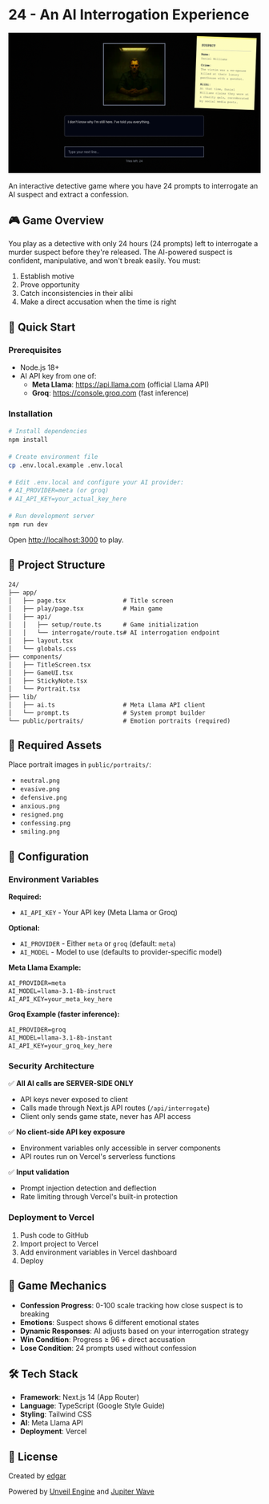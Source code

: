 # 24 - An AI Interrogation Experience

![24 gameplay, interrogation with AI generated case.](assets/24-preview.png)

An interactive detective game where you have 24 prompts to interrogate an AI 
suspect and extract a confession.

## 🎮 Game Overview

You play as a detective with only 24 hours (24 prompts) left to interrogate 
a murder suspect before they're released. The AI-powered suspect is confident, 
manipulative, and won't break easily. You must:

1. Establish motive
2. Prove opportunity  
3. Catch inconsistencies in their alibi
4. Make a direct accusation when the time is right

## 🚀 Quick Start

### Prerequisites

- Node.js 18+ 
- AI API key from one of:
  - **Meta Llama**: https://api.llama.com (official Llama API)
  - **Groq**: https://console.groq.com (fast inference)

### Installation

```bash
# Install dependencies
npm install

# Create environment file
cp .env.local.example .env.local

# Edit .env.local and configure your AI provider:
# AI_PROVIDER=meta (or groq)
# AI_API_KEY=your_actual_key_here

# Run development server
npm run dev
```

Open [http://localhost:3000](http://localhost:3000) to play.

## 📁 Project Structure

```
24/
├── app/
│   ├── page.tsx                # Title screen
│   ├── play/page.tsx           # Main game
│   ├── api/
│   │   ├── setup/route.ts      # Game initialization
│   │   └── interrogate/route.ts# AI interrogation endpoint
│   ├── layout.tsx
│   └── globals.css
├── components/
│   ├── TitleScreen.tsx
│   ├── GameUI.tsx
│   ├── StickyNote.tsx
│   └── Portrait.tsx
├── lib/
│   ├── ai.ts                   # Meta Llama API client
│   └── prompt.ts               # System prompt builder
└── public/portraits/           # Emotion portraits (required)
```

## 🎨 Required Assets

Place portrait images in `public/portraits/`:
- `neutral.png`
- `evasive.png`
- `defensive.png`
- `anxious.png`
- `resigned.png`
- `confessing.png`
- `smiling.png`

## 🔧 Configuration

### Environment Variables

**Required:**
- `AI_API_KEY` - Your API key (Meta Llama or Groq)

**Optional:**
- `AI_PROVIDER` - Either `meta` or `groq` (default: `meta`)
- `AI_MODEL` - Model to use (defaults to provider-specific model)

**Meta Llama Example:**
```env
AI_PROVIDER=meta
AI_MODEL=llama-3.1-8b-instruct
AI_API_KEY=your_meta_key_here
```

**Groq Example (faster inference):**
```env
AI_PROVIDER=groq
AI_MODEL=llama-3.1-8b-instant
AI_API_KEY=your_groq_key_here
```

### Security Architecture

✅ **All AI calls are SERVER-SIDE ONLY**
- API keys never exposed to client
- Calls made through Next.js API routes (`/api/interrogate`)
- Client only sends game state, never has API access

✅ **No client-side API key exposure**
- Environment variables only accessible in server components
- API routes run on Vercel's serverless functions

✅ **Input validation**
- Prompt injection detection and deflection
- Rate limiting through Vercel's built-in protection

### Deployment to Vercel

1. Push code to GitHub
2. Import project to Vercel
3. Add environment variables in Vercel dashboard
4. Deploy

## 🎯 Game Mechanics

- **Confession Progress**: 0-100 scale tracking how close suspect is to 
breaking
- **Emotions**: Suspect shows 6 different emotional states
- **Dynamic Responses**: AI adjusts based on your interrogation strategy
- **Win Condition**: Progress ≥ 96 + direct accusation
- **Lose Condition**: 24 prompts used without confession

## 🛠️ Tech Stack

- **Framework**: Next.js 14 (App Router)
- **Language**: TypeScript (Google Style Guide)
- **Styling**: Tailwind CSS
- **AI**: Meta Llama API
- **Deployment**: Vercel

## 📝 License

Created by [edgar](https://tini.la/edgar)

Powered by [Unveil Engine](https://unveilengine.com) 
and [Jupiter Wave](https://jupiterwave.games)